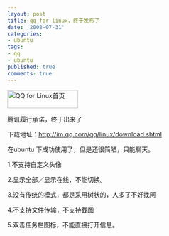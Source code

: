 ```yaml
---
layout: post
title: qq for linux，终于发布了
date: '2008-07-31'
categories:
- ubuntu
tags:
- qq
- ubuntu
published: true
comments: true
---
```

<p><a href="http://im.qq.com/qq/linux/" target="_blank"><img src="http://im-img.qq.com/qq/linux/images/public/logo.gif" alt="QQ for Linux首页" width="159" height="41" /></a></p>

<p>腾讯履行承诺，终于出来了</p>

<p>下载地址：<a href="http://im.qq.com/qq/linux/download.shtml" target="_blank">http://im.qq.com/qq/linux/download.shtml</a></p>

<p>在ubuntu 下成功使用了，但是还很简陋，只能聊天。</p>

<p>1.不支持自定义头像</p>

<p>2.显示全部／显示在线，不能切换。</p>

<p>3.没有传统的模式，都是采用树状的，人多了不好找阿</p>

<p>4.不支持文件传输，不支持截图</p>

<p>5.双击任务栏图标，不能直接打开信息。</p>
